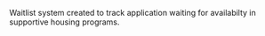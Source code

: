 Waitlist system created to track application waiting for availabilty in supportive housing programs.
